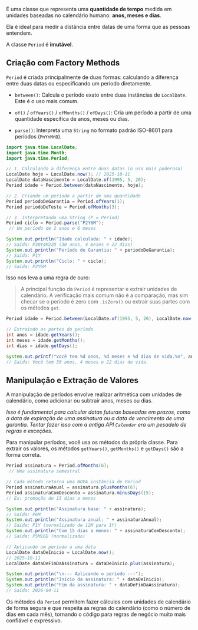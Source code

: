 É uma classe que representa uma **quantidade de tempo** medida em unidades baseadas no calendário humano: **anos, meses e dias**.

Ela é ideal para medir a distância entre datas de uma forma que as pessoas entendem.

A classe `Period` é **imutável**.

## Criação com Factory Methods

`Period` é criada principalmente de duas formas: calculando a diferença entre duas datas ou especificando um período diretamente.

- `between()`: Calcula o período exato entre duas instâncias de `LocalDate`. Este é o uso mais comum.
    
- `of()` / `ofYears()` / `ofMonths()` / `ofDays()`: Cria um período a partir de uma quantidade específica de anos, meses ou dias.
    
- `parse()`: Interpreta uma `String` no formato padrão ISO-8601 para períodos (`PnYnMnD`).
    


```Java
import java.time.LocalDate;
import java.time.Month;
import java.time.Period;

// 1. Calculando a diferença entre duas datas (o uso mais poderoso)
LocalDate hoje = LocalDate.now(); // 2025-10-11
LocalDate dataNascimento = LocalDate.of(1995, 5, 20);
Period idade = Period.between(dataNascimento, hoje);

// 2. Criando um período a partir de uma quantidade
Period periodoDeGarantia = Period.ofYears(1);
Period periodoDeTeste = Period.ofMonths(3);

// 3. Interpretando uma String (P = Period)
Period ciclo = Period.parse("P2Y6M");
 // Um período de 2 anos e 6 meses

System.out.println("Idade calculada: " + idade);
// Saída: P30Y4M22D (30 anos, 4 meses e 22 dias)
System.out.println("Período de Garantia: " + periodoDeGarantia);
// Saída: P1Y
System.out.println("Ciclo: " + ciclo);
// Saída: P2Y6M
```

Isso nos leva a uma regra de ouro:

> A principal função da `Period` é representar e extrair unidades de calendário. A verificação mais comum não é a comparação, mas sim checar se o período é zero com `.isZero()` ou extrair suas partes com os métodos `get`.


```Java
Period idade = Period.between(LocalDate.of(1995, 5, 20), LocalDate.now());

// Extraindo as partes do período
int anos = idade.getYears();
int meses = idade.getMonths();
int dias = idade.getDays();

System.out.printf("Você tem %d anos, %d meses e %d dias de vida.%n", anos, meses, dias);
// Saída: Você tem 30 anos, 4 meses e 22 dias de vida.
```

## Manipulação e Extração de Valores

A manipulação de períodos envolve realizar aritmética com unidades de calendário, como adicionar ou subtrair anos, meses ou dias.

_Isso é fundamental para calcular datas futuras baseadas em prazos, como a data de expiração de uma assinatura ou a data de vencimento de uma garantia. Tentar fazer isso com a antiga API `Calendar` era um pesadelo de regras e exceções._

Para manipular períodos, você usa os métodos da própria classe. Para extrair os valores, os métodos `getYears()`, `getMonths()` e `getDays()` são a forma correta.


```Java
Period assinatura = Period.ofMonths(6);
 // Uma assinatura semestral

// Cada método retorna uma NOVA instância de Period
Period assinaturaAnual = assinatura.plusMonths(6);
Period assinaturaComDesconto = assinatura.minusDays(15); 
// Ex: promoção de 15 dias a menos

System.out.println("Assinatura base: " + assinatura);
// Saída: P6M
System.out.println("Assinatura anual: " + assinaturaAnual);
// Saída: P1Y (normalizado de 12M para 1Y)
System.out.println("Com 15 dias a menos: " + assinaturaComDesconto);
// Saída: P5M16D (normalizado)

// Aplicando um período a uma data
LocalDate dataDeInicio = LocalDate.now();
// 2025-10-11
LocalDate dataDeFimDaAssinatura = dataDeInicio.plus(assinatura);

System.out.println("\n--- Aplicando o período ---");
System.out.println("Início da assinatura: " + dataDeInicio);
System.out.println("Fim da assinatura: " + dataDeFimDaAssinatura);
// Saída: 2026-04-11
```

Os métodos da `Period` permitem fazer cálculos com unidades de calendário de forma segura e que respeita as regras do calendário (como o número de dias em cada mês), tornando o código para regras de negócio muito mais confiável e expressivo.